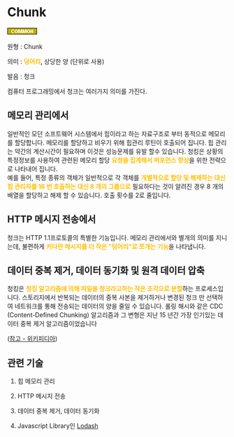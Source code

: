 # Chunk
![Common](../2TAT1C/Label_Common.png)

원형 : Chunk

의미  : <span style="color:#FFBF00; font-weight:bold;">덩어리</span>, 상당한 양 (단위로 사용)

발음 : 청크

컴퓨터 프로그래밍에서 청크는 여러가지 의미를 가진다.

메모리 관리에서
---
일반적인 모던 소프트웨어 시스템에서 힙이라고 하는 자료구조로 부터 동적으로 메모리를 할당합니다.
메모리를 할당하고 비우기 위해 힙관리 루틴이 호출되어 집니다. 힙 관리는 약간의 계산시간이 필요하며 이것은 성능문제를 유발 할수 있습니다.
청킹은 상황의 특정정보를 사용하여 관련된 메모리 할당  <span style="color:#FFBF00; font-weight:bold;">요청을 집계해서 퍼포먼스 향상</span>을 위한 전략으로 나타내어 집니다.  
예를 들어, 특정 종류의 객체가 일반적으로 각 객체를  <span style="color:#FFBF00; font-weight:bold;">개별적으로 할당 및 해제하는 대신 힙 관리자를 16 번 호출하는 대신 8 개의 그룹으로</span> 필요하다는 것이 알려진 경우 8 개의 배열을 할당하고 해제 할 수 있습니다. 호출 횟수를 2로 줄입니다.

HTTP 메시지 전송에서
---
청크는 HTTP 1.1프로토콜의 특별한 기능입니다.  메모리 관리에서와 별개의 의미를 지니는데,
불편하게 <span style="color:#FFBF00; font-weight:bold;">커다란 메시지를 더 작은 "덩어리"로 쪼개는 기능</span>을 나타냅니다.

데이터 중복 제거, 데이터 동기화 및 원격 데이터 압축
---
청킹은 <span style="color:#FFBF00; font-weight:bold;">청킹 알고리즘에 의해 파일을 청크라고하는 작은 조각으로 분할</span>하는 프로세스입니다. 스토리지에서 반복되는 데이터의 중복 사본을 제거하거나 변경된 청크 만 선택하여 네트워크를 통해 전송되는 데이터의 양을 줄일 수 있습니다. 롤링 해시와 같은 CDC (Content-Defined Chunking) 알고리즘과 그 변형은 지난 15 년간 가장 인기있는 데이터 중복 제거 알고리즘이었습니다 

([참고 - 위키피디아](https://en.wikipedia.org/wiki/Chunking_(computing)))

## 관련 기술
1. 힙 메모리 관리

2. HTTP 메시지 전송

3. 데이터 중복 제거, 데이터 동기화

4. Javascript Library인  [Lodash](https://lodash.com/docs/4.17.15#chunk)


